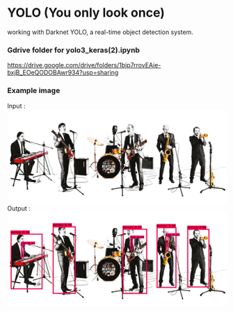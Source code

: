# YOLO (You only look once)
working with Darknet YOLO, a real-time object detection system.

### Gdrive folder for yolo3_keras(2).ipynb 
https://drive.google.com/drive/folders/1bjp7rrovEAie-bxjB_EOeQODOBAwr934?usp=sharing


### Example image

Input :
![Input](https://github.com/ShreshthSaxena/YOLO/blob/master/beatclub.jpg)
Output :
![Output](https://github.com/ShreshthSaxena/YOLO/blob/master/r1.jpg)
